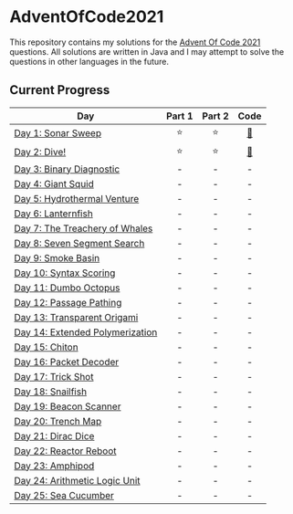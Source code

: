 # AdventOfCode2021

This repository contains my solutions for the [Advent Of Code 2021](https://adventofcode.com/2021) questions. All solutions are written in Java and I may attempt to solve the questions in other languages in the future.

## Current Progress

| Day                                                                       | Part 1 | Part 2 | Code |
|---------------------------------------------------------------------------|:------:|:------:|:------:|
| [Day 1: Sonar Sweep](https://adventofcode.com/2021/day/1)                 |   ⭐  |   ⭐  |  [🔎](/Days/Day01/)  |
| [Day 2: Dive!](https://adventofcode.com/2021/day/2)                       |   ⭐  |   ⭐  |  [🔎](/Days/Day02/)  |
| [Day 3: Binary Diagnostic](https://adventofcode.com/2021/day/3)           |   -  |   -  |  -  |
| [Day 4: Giant Squid](https://adventofcode.com/2021/day/4)                 |   -  |   -  |  -  |
| [Day 5: Hydrothermal Venture](https://adventofcode.com/2021/day/5)        |   -  |   -  |  -  |
| [Day 6: Lanternfish](https://adventofcode.com/2021/day/6)                 |   -  |   -  |  -  |
| [Day 7: The Treachery of Whales](https://adventofcode.com/2021/day/7)     |   -  |   -  |  -  |
| [Day 8: Seven Segment Search](https://adventofcode.com/2021/day/8)        |   -  |   -  |  -  |
| [Day 9: Smoke Basin](https://adventofcode.com/2021/day/9)                 |   -  |   -  |  -  |
| [Day 10: Syntax Scoring](https://adventofcode.com/2021/day/10)            |   -  |   -  |  -  |
| [Day 11: Dumbo Octopus](https://adventofcode.com/2021/day/11)             |   -  |   -  |  -  |
| [Day 12: Passage Pathing](https://adventofcode.com/2021/day/12)           |   -  |   -  |  -  |
| [Day 13: Transparent Origami](https://adventofcode.com/2021/day/13)       |   -  |   -  |  -  |
| [Day 14: Extended Polymerization](https://adventofcode.com/2021/day/14)   |   -  |   -  |  -  |
| [Day 15: Chiton](https://adventofcode.com/2021/day/15)                    |   -  |   -  |  -  |
| [Day 16: Packet Decoder](https://adventofcode.com/2021/day/16)            |   -  |   -  |  -  |
| [Day 17: Trick Shot](https://adventofcode.com/2021/day/17)                |   -  |   -  |  -  |
| [Day 18: Snailfish](https://adventofcode.com/2021/day/18)                 |   -  |   -  |  -  |
| [Day 19: Beacon Scanner](https://adventofcode.com/2021/day/19)            |   -  |   -  |  -  |
| [Day 20: Trench Map](https://adventofcode.com/2021/day/20)                |   -  |   -  |  -  |
| [Day 21: Dirac Dice](https://adventofcode.com/2021/day/21)                |   -  |   -  |  -  |
| [Day 22: Reactor Reboot](https://adventofcode.com/2021/day/22)            |   -  |   -  |  -  |
| [Day 23: Amphipod](https://adventofcode.com/2021/day/23)                  |   -  |   -  |  -  |
| [Day 24: Arithmetic Logic Unit](https://adventofcode.com/2021/day/24)     |   -  |   -  |  -  |
| [Day 25: Sea Cucumber](https://adventofcode.com/2021/day/25)              |   -  |   -  |  -  |
